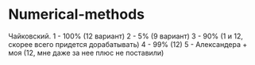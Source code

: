 # Numerical-methods
Чайковский.
1 - 100% (12 вариант)
2 - 5% (9 вариант)
3 - 90% (1 и 12, скорее всего придется дорабатывать)
4 - 99% (12)
5 - Александера + моя (12, мне даже за нее плюс не поставили)
